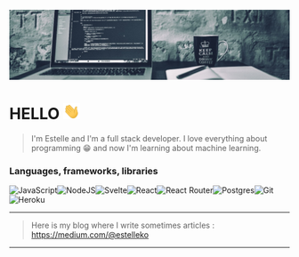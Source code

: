 ![Cover](https://github.com/Estelle-K/Estelle-K/blob/master/images/header.jpeg)
# HELLO <img src="https://github.com/Estelle-K/Estelle-K/blob/master/images/wave.gif" width="30px">

> I'm Estelle and I'm a full stack developer. I love everything about programming 😁 and now I'm learning about machine learning.

### Languages, frameworks, libraries
![JavaScript](https://img.shields.io/badge/javascript-%23323330.svg?style=for-the-badge&logo=javascript&logoColor=%23F7DF1E)![NodeJS](https://img.shields.io/badge/node.js-6DA55F?style=for-the-badge&logo=node.js&logoColor=white)![Svelte](https://img.shields.io/badge/svelte.svg?style=for-the-badge&logo=svelte&logoColor=%FF3E00)![React](https://img.shields.io/badge/react-%2320232a.svg?style=for-the-badge&logo=react&logoColor=%2361DAFB)![React Router](https://img.shields.io/badge/React_Router-CA4245?style=for-the-badge&logo=react-router&logoColor=white)![Postgres](https://img.shields.io/badge/postgres-%23316192.svg?style=for-the-badge&logo=postgresql&logoColor=white)![Git](https://img.shields.io/badge/git-%23F05033.svg?style=for-the-badge&logo=git&logoColor=white)![Heroku](https://img.shields.io/badge/heroku-%23430098.svg?style=for-the-badge&logo=heroku&logoColor=white)

* * *

> Here is my blog where I write sometimes articles :
https://medium.com/@estelleko

* * *

